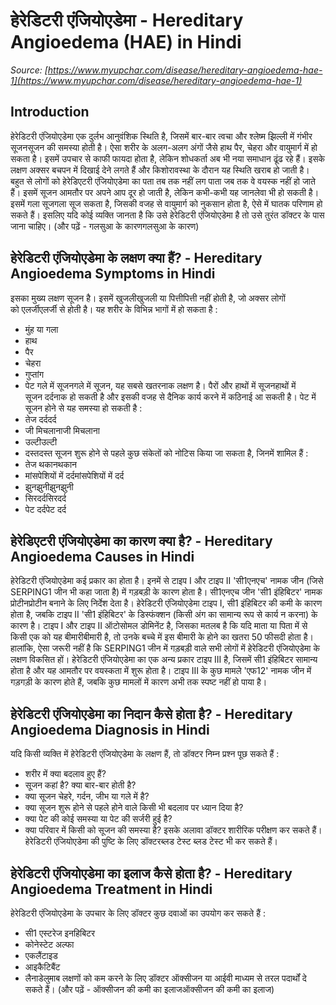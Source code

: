 # हेरेडिटरी एंजियोएडेमा - Hereditary Angioedema (HAE) in Hindi
_Source: [https://www.myupchar.com/disease/hereditary-angioedema-hae-1](https://www.myupchar.com/disease/hereditary-angioedema-hae-1)_

## Introduction
हेरेडिटरी एंजियोएडेमा एक दुर्लभ आनुवंशिक स्थिति है, जिसमें बार-बार त्वचा और श्लेष्म झिल्ली में गंभीर सूजनसूजन की समस्या होती है। ऐसा शरीर के अलग-अलग अंगों जैसे हाथ पैर, चेहरा और वायुमार्ग में हो सकता है।
इसमें उपचार से काफी फायदा होता है, लेकिन शोधकर्ता अब भी नया समाधान ढूंढ रहे हैं। इसके लक्षण अक्सर बचपन में दिखाई देने लगते हैं और किशोरावस्था के दौरान यह स्थिति खराब हो जाती है। बहुत से लोगों को हेरेडिएटरी एंजियोएडेमा का पता तब तक नहीं लग पाता जब तक वे वयस्क नहीं हो जाते हैं।
इसमें सूजन आमतौर पर अपने आप दूर हो जाती है, लेकिन कभी-कभी यह जानलेवा भी हो सकती है। इसमें गला सूजगला सूज सकता है, जिसकी वजह से वायुमार्ग को नुकसान होता है, ऐसे में घातक परिणाम हो सकते हैं। इसलिए यदि कोई व्यक्ति जानता है कि उसे हेरेडिटरी एंजियोएडेमा है तो उसे तुरंत डॉक्टर के पास जाना चाहिए।
(और पढ़ें - गलसुआ के कारणगलसुआ के कारण)

## हेरेडिटरी एंजियोएडेमा के लक्षण क्या हैं? - Hereditary Angioedema Symptoms in Hindi
इसका मुख्य लक्षण सूजन है। इसमें खुजलीखुजली या पित्तीपित्ती नहीं होती है, जो अक्सर लोगों को एलर्जीएलर्जी से होती है। यह शरीर के विभिन्न भागों में हो सकता है :
- मुंह या गला
- हाथ
- पैर
- चेहरा
- गुप्तांग
- पेट
गले में सूजनगले में सूजन, यह सबसे खतरनाक लक्षण है।
पैरों और हाथों में सूजनहाथों में सूजन दर्दनाक हो सकती है और इसकी वजह से दैनिक कार्य करने में कठिनाई आ सकती है।
पेट में सूजन होने से यह समस्या हो सकती है :
- तेज दर्ददर्द
- जी मिचलानाजी मिचलाना
- उल्टीउल्टी
- दस्तदस्त
सूजन शुरू होने से पहले कुछ संकेतों को नोटिस किया जा सकता है, जिनमें शामिल हैं :
- तेज थकानथकान
- मांसपेशियों में दर्दमांसपेशियों में दर्द
- झुनझुनीझुनझुनी
- सिरदर्दसिरदर्द
- पेट दर्दपेट दर्द

## हेरेडिएटरी एंजियोएडेमा का कारण क्या है? - Hereditary Angioedema Causes in Hindi
हेरेडिटरी एंजियोएडेमा कई प्रकार का होता है। इनमें से टाइप I और टाइप II 'सी1एनएच' नामक जीन (जिसे SERPING1 जीन भी कहा जाता है) में गड़बड़ी के कारण होता है। सी1एनएच जीन 'सी1 इंहिबिटर' नामक प्रोटीनप्रोटीन बनाने के लिए निर्देश देता है। हेरेडिटरी एंजियोएडेमा टाइप I, सी1 इंहिबिटर की कमी के कारण होता है, जबकि टाइप II 'सी1 इंहिबिटर' के डिस्फंक्शन (किसी अंग का सामान्य रूप से कार्य न करना) के कारण है। टाइप I और टाइप II ऑटोसोमल डोमिनेंट है, जिसका मतलब है कि यदि माता या पिता में से किसी एक को यह बीमारीबीमारी है, तो उनके बच्चे में इस बीमारी के होने का खतरा 50 फीसदी होता है। हालांकि, ऐसा जरूरी नहीं है कि SERPING1 जीन में गड़बड़ी वाले सभी लोगों में हेरेडिटरी एंजियोएडेमा के लक्षण विकसित हों।
हेरेडिटरी एंजियोएडेमा का एक अन्य प्रकार टाइप III है, जिसमें सी1 इंहिबिटर सामान्य होता है और यह आमतौर पर वयस्कता में शुरू होता है। टाइप III के कुछ मामले 'एफ12' नामक जीन में गड़गड़ी के कारण होते हैं, जबकि कुछ मामलों में कारण अभी तक स्पष्ट नहीं हो पाया है।

## हेरेडिटरी एंजियोएडेमा का निदान कैसे होता है? - Hereditary Angioedema Diagnosis in Hindi
यदि किसी व्यक्ति में हेरेडिटरी एंजियोएडेमा के लक्षण हैं, तो डॉक्टर निम्न प्रश्न पूछ सकते हैं :
- शरीर में क्या बदलाव हुए हैं?
- सूजन कहां है? क्या बार-बार होती है?
- क्या सूजन चेहरे, गर्दन, जीभ या गले में है?
- क्या सूजन शुरू होने से पहले होने वाले किसी भी बदलाव पर ध्यान दिया है?
- क्या पेट की कोई समस्या या पेट की सर्जरी हुई है?
- क्या परिवार में किसी को सूजन की समस्या है?
इसके अलावा डॉक्टर शारीरिक परीक्षण कर सकते हैं। हेरेडिटरी एंजियोएडेमा की पुष्टि के लिए डॉक्टरब्लड टेस्ट ब्लड टेस्ट भी कर सकते हैं।

## हेरेडिटरी एंजियोएडेमा का इलाज कैसे होता है? - Hereditary Angioedema Treatment in Hindi
हेरेडिटरी एंजियोएडेमा के उपचार के लिए डॉक्टर कुछ दवाओं का उपयोग कर सकते हैं :
- सी1 एस्टरेज इनहिबिटर
- कोनेस्टेट अल्फा
- एकलैंटाइड
- आइकैटिबैंट
- लैनाडेलुमाब
लक्षणों को कम करने के लिए डॉक्टर ऑक्सीजन या आईवी माध्यम से तरल पदार्थों दे सकते हैं।
(और पढ़ें - ऑक्सीजन की कमी का इलाजऑक्सीजन की कमी का इलाज)


